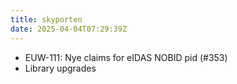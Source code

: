```yaml
---
title: skyporten
date: 2025-04-04T07:29:39Z
---
```

- EUW-111: Nye claims for eIDAS NOBID pid (#353)
- Library upgrades

